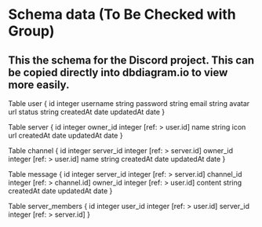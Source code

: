 # Schema data  (To Be Checked with Group)

## This the schema for the Discord project.  This can be copied directly into dbdiagram.io to view more easily.

Table user {
  id integer
  username string
  password string
  email string
  avatar url
  status string
  createdAt date
  updatedAt date
  }

Table server {
  id integer
  owner_id integer [ref: > user.id]
  name string
  icon url
  createdAt date
  updatedAt date
}

Table channel {
  id integer
  server_id integer [ref: > server.id]
  owner_id integer [ref: > user.id]
  name string
  createdAt date
  updatedAt date
}

Table message {
  id integer
  server_id integer [ref: > server.id]
  channel_id integer [ref: > channel.id]
  owner_id integer [ref: > user.id]
  content string
  createdAt date
  updatedAt date
}

Table server_members {
  id integer
  user_id integer [ref: > user.id]
  server_id integer [ref: > server.id]
}

